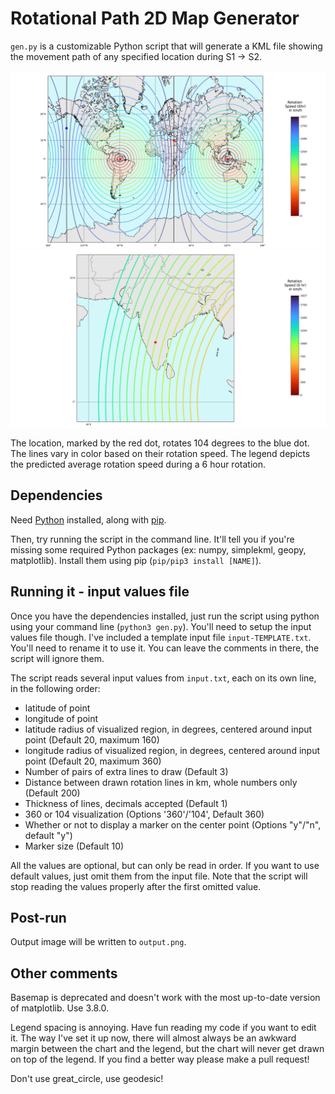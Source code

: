 # Rotational Path 2D Map Generator

`gen.py` is a customizable Python script that will generate a KML file showing the movement path of any specified location during S1 -> S2.

![](img/globe.png)
![](img/india.png)

The location, marked by the red dot, rotates 104 degrees to the blue dot. The lines vary in color based on their rotation speed. The legend depicts the predicted average rotation speed during a 6 hour rotation.

## Dependencies

Need [Python](https://www.python.org/downloads/) installed, along with [pip](https://pip.pypa.io/en/stable/installation/).

Then, try running the script in the command line. It'll tell you if you're missing some required Python packages (ex: numpy, simplekml, geopy, matplotlib). Install them using pip (`pip/pip3 install [NAME]`).

## Running it - input values file

Once you have the dependencies installed, just run the script using python using your command line (`python3 gen.py`). You'll need to setup the input values file though. I've included a template input file `input-TEMPLATE.txt`. You'll need to rename it to use it. You can leave the comments in there, the script will ignore them.

The script reads several input values from `input.txt`, each on its own line, in the following order:
- latitude of point
- longitude of point
- latitude radius of visualized region, in degrees, centered around input point (Default 20, maximum 160)
- longitude radius of visualized region, in degrees, centered around input point (Default 20, maximum 360)
- Number of pairs of extra lines to draw (Default 3)
- Distance between drawn rotation lines in km, whole numbers only (Default 200)
- Thickness of lines, decimals accepted (Default 1)
- 360 or 104 visualization (Options '360'/'104', Default 360)
- Whether or not to display a marker on the center point (Options "y"/"n", default "y")
- Marker size (Default 10)

All the values are optional, but can only be read in order. If you want to use default values, just omit them from the input file. Note that the script will stop reading the values properly after the first omitted value.

## Post-run

Output image will be written to `output.png`.

## Other comments

Basemap is deprecated and doesn't work with the most up-to-date version of matplotlib. Use 3.8.0.

Legend spacing is annoying. Have fun reading my code if you want to edit it. The way I've set it up now, there will almost always be an awkward margin between the chart and the legend, but the chart will never get drawn on top of the legend. If you find a better way please make a pull request!

Don't use great_circle, use geodesic!